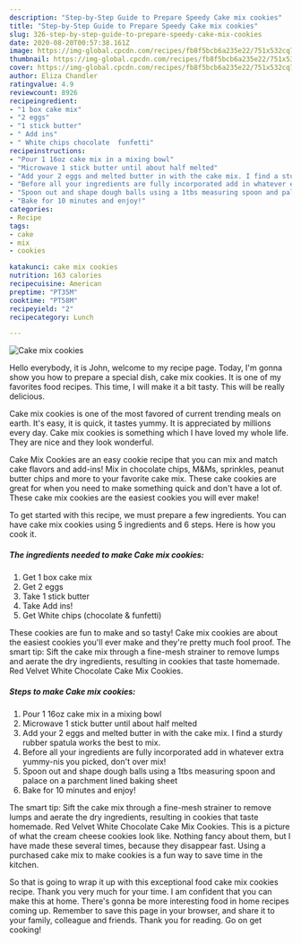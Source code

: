 ```yaml
---
description: "Step-by-Step Guide to Prepare Speedy Cake mix cookies"
title: "Step-by-Step Guide to Prepare Speedy Cake mix cookies"
slug: 326-step-by-step-guide-to-prepare-speedy-cake-mix-cookies
date: 2020-08-20T00:57:38.161Z
image: https://img-global.cpcdn.com/recipes/fb8f5bcb6a235e22/751x532cq70/cake-mix-cookies-recipe-main-photo.jpg
thumbnail: https://img-global.cpcdn.com/recipes/fb8f5bcb6a235e22/751x532cq70/cake-mix-cookies-recipe-main-photo.jpg
cover: https://img-global.cpcdn.com/recipes/fb8f5bcb6a235e22/751x532cq70/cake-mix-cookies-recipe-main-photo.jpg
author: Eliza Chandler
ratingvalue: 4.9
reviewcount: 8926
recipeingredient:
- "1 box cake mix"
- "2 eggs"
- "1 stick butter"
- " Add ins"
- " White chips chocolate  funfetti"
recipeinstructions:
- "Pour 1 16oz cake mix in a mixing bowl"
- "Microwave 1 stick butter until about half melted"
- "Add your 2 eggs and melted butter in with the cake mix. I find a sturdy rubber spatula works the best to mix."
- "Before all your ingredients are fully incorporated add in whatever extra yummy-nis you picked, don&#39;t over mix!"
- "Spoon out and shape dough balls using a 1tbs measuring spoon and palace on a parchment lined baking sheet"
- "Bake for 10 minutes and enjoy!"
categories:
- Recipe
tags:
- cake
- mix
- cookies

katakunci: cake mix cookies 
nutrition: 163 calories
recipecuisine: American
preptime: "PT35M"
cooktime: "PT58M"
recipeyield: "2"
recipecategory: Lunch

---
```



![Cake mix cookies](https://img-global.cpcdn.com/recipes/fb8f5bcb6a235e22/751x532cq70/cake-mix-cookies-recipe-main-photo.jpg)

Hello everybody, it is John, welcome to my recipe page. Today, I'm gonna show you how to prepare a special dish, cake mix cookies. It is one of my favorites food recipes. This time, I will make it a bit tasty. This will be really delicious.

Cake mix cookies is one of the most favored of current trending meals on earth. It's easy, it is quick, it tastes yummy. It is appreciated by millions every day. Cake mix cookies is something which I have loved my whole life. They are nice and they look wonderful.

Cake Mix Cookies are an easy cookie recipe that you can mix and match cake flavors and add-ins! Mix in chocolate chips, M&amp;Ms, sprinkles, peanut butter chips and more to your favorite cake mix. These cake cookies are great for when you need to make something quick and don&#39;t have a lot of. These cake mix cookies are the easiest cookies you will ever make!


To get started with this recipe, we must prepare a few ingredients. You can have cake mix cookies using 5 ingredients and 6 steps. Here is how you cook it.

<!--inarticleads1-->

##### The ingredients needed to make Cake mix cookies:

1. Get 1 box cake mix
1. Get 2 eggs
1. Take 1 stick butter
1. Take  Add ins!
1. Get  White chips (chocolate &amp; funfetti)


These cookies are fun to make and so tasty! Cake mix cookies are about the easiest cookies you&#39;ll ever make and they&#39;re pretty much fool proof. The smart tip: Sift the cake mix through a fine-mesh strainer to remove lumps and aerate the dry ingredients, resulting in cookies that taste homemade. Red Velvet White Chocolate Cake Mix Cookies. 

<!--inarticleads2-->

##### Steps to make Cake mix cookies:

1. Pour 1 16oz cake mix in a mixing bowl
1. Microwave 1 stick butter until about half melted
1. Add your 2 eggs and melted butter in with the cake mix. I find a sturdy rubber spatula works the best to mix.
1. Before all your ingredients are fully incorporated add in whatever extra yummy-nis you picked, don&#39;t over mix!
1. Spoon out and shape dough balls using a 1tbs measuring spoon and palace on a parchment lined baking sheet
1. Bake for 10 minutes and enjoy!


The smart tip: Sift the cake mix through a fine-mesh strainer to remove lumps and aerate the dry ingredients, resulting in cookies that taste homemade. Red Velvet White Chocolate Cake Mix Cookies. This is a picture of what the cream cheese cookies look like. Nothing fancy about them, but I have made these several times, because they disappear fast. Using a purchased cake mix to make cookies is a fun way to save time in the kitchen. 

So that is going to wrap it up with this exceptional food cake mix cookies recipe. Thank you very much for your time. I am confident that you can make this at home. There's gonna be more interesting food in home recipes coming up. Remember to save this page in your browser, and share it to your family, colleague and friends. Thank you for reading. Go on get cooking!
